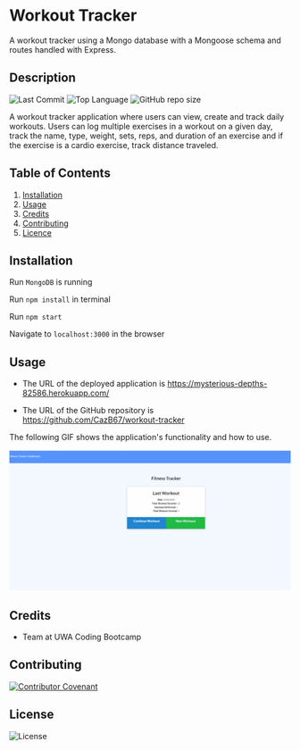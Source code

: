 # Workout Tracker
A workout tracker using a Mongo database with a Mongoose schema and routes handled with Express.

## Description 
![Last Commit](https://img.shields.io/github/last-commit/cazb67/workout-tracker) ![Top Language](https://img.shields.io/github/languages/top/cazb67/workout-tracker) ![GitHub repo size](https://img.shields.io/github/repo-size/cazb67/workout-tracker) 

A workout tracker application where users can view, create and track daily workouts. Users can log multiple exercises in a workout on a given day, track the name, type, weight, sets, reps, and duration of an exercise and if the exercise is a cardio exercise, track distance traveled.

## Table of Contents
1. [Installation](#Installation)
2. [Usage](#Usage)
3. [Credits](#Credits)
4. [Contributing](#Contributing)
5. [Licence](#License)

## Installation

Run  `MongoDB` is running

Run `npm install` in terminal

Run `npm start`

Navigate to `localhost:3000` in the browser


## Usage
* The URL of the deployed application is https://mysterious-depths-82586.herokuapp.com/

* The URL of the GitHub repository is https://github.com/CazB67/workout-tracker

The following GIF shows the application's functionality and how to use. 

<img src="./public/exercise.gif" width="" height="" title="Workout Tracker App">

## Credits
- Team at UWA Coding Bootcamp

## Contributing
[![Contributor Covenant](https://img.shields.io/badge/Contributor%20Covenant-v2.0%20adopted-ff69b4.svg)](code_of_conduct.md)

## License
![License](https://img.shields.io/github/license/cazb67/workout-tracker) 